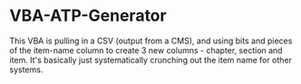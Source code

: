 # VBA-ATP-Generator
This VBA is pulling in a CSV (output from a CMS), and using bits and pieces of the item-name column to create 3 new columns - chapter, section and item.  It's basically just systematically crunching out the item name for other systems.
